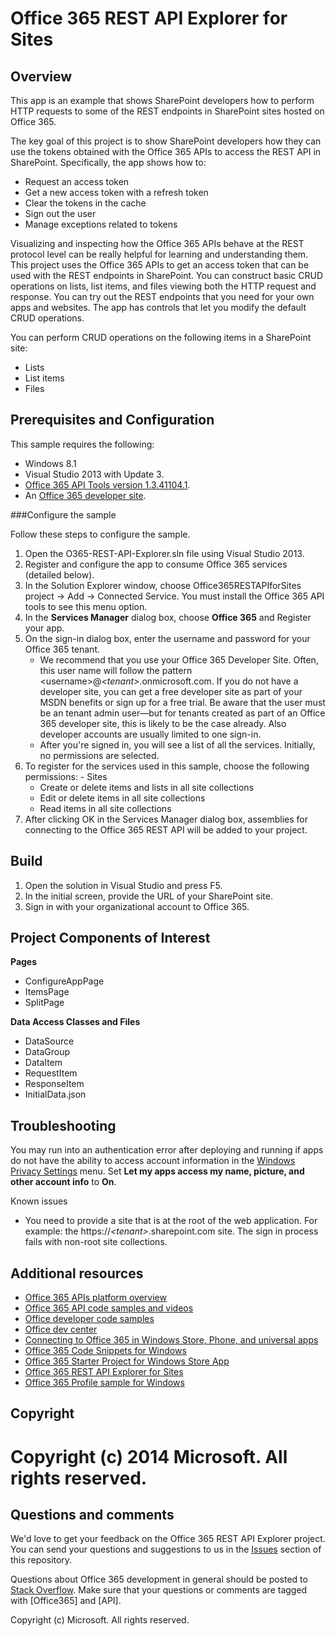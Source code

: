 # Office 365 REST API Explorer for Sites #

## Overview ##

This app is an example that shows SharePoint developers how to perform HTTP requests to some of the REST endpoints in SharePoint sites hosted on Office 365.

The key goal of this project is to show SharePoint developers how they can use the tokens obtained with the Office 365 APIs to access the REST API in SharePoint.  Specifically, the app shows how to:

- Request an access token
- Get a new access token with a refresh token
- Clear the tokens in the cache
- Sign out the user
- Manage exceptions related to tokens


Visualizing and inspecting how the Office 365 APIs behave at the REST protocol level can be really helpful for learning and understanding them. This project uses the Office 365 APIs to get an access token that can be used with the REST endpoints in SharePoint. You can construct basic CRUD operations on lists, list items, and files viewing both the HTTP request and response. You can try out the REST endpoints that you need for your own apps and websites. The app has controls that let you modify the default CRUD operations.

You can perform CRUD operations on the following items in a SharePoint site:

- Lists
- List items
- Files

## Prerequisites and Configuration ##

This sample requires the following:

  - Windows 8.1
  - Visual Studio 2013 with Update 3.
  - [Office 365 API Tools version 1.3.41104.1](https://visualstudiogallery.msdn.microsoft.com/a15b85e6-69a7-4fdf-adda-a38066bb5155).
  - An [Office 365 developer site](https://portal.office.com/Signup/Signup.aspx?OfferId=6881A1CB-F4EB-4db3-9F18-388898DAF510&DL=DEVELOPERPACK&ali=1).

###Configure the sample

Follow these steps to configure the sample.

   1. Open the O365-REST-API-Explorer.sln file using Visual Studio 2013.
   2. Register and configure the app to consume Office 365 services (detailed below).
   3. In the Solution Explorer window, choose Office365RESTAPIforSites project -> Add -> Connected Service. You must install the Office 365 API tools to see this menu option.
   4. In the **Services Manager** dialog box, choose **Office 365** and Register your app.
   5. On the sign-in dialog box, enter the username and password for your Office 365 tenant. 
	   - We recommend that you use your Office 365 Developer Site. Often, this user name will follow the pattern &lt;username&gt;@*&lt;tenant&gt;*.onmicrosoft.com. If you do not have a developer site, you can get a free developer site as part of your MSDN benefits or sign up for a free trial. Be aware that the user must be an tenant admin user—but for tenants created as part of an Office 365 developer site, this is likely to be the case already. Also developer accounts are usually limited to one sign-in.
	   - After you're signed in, you will see a list of all the services. Initially, no permissions are selected. 
   6. To register for the services used in this sample, choose the following permissions:
	- Sites 
		- Create or delete items and lists in all site collections
		- Edit or delete items in all site collections
		- Read items in all site collections
   7. After clicking OK in the Services Manager dialog box, assemblies for connecting to the Office 365 REST API will be added to your project.

## Build ##

1. Open the solution in Visual Studio and press F5.
2. In the initial screen, provide the URL of your SharePoint site.
3. Sign in with your organizational account to Office 365.

## Project Components of Interest ##

**Pages**

- ConfigureAppPage
- ItemsPage
- SplitPage

**Data Access Classes and Files**
   
- DataSource
- DataGroup
- DataItem
- RequestItem
- ResponseItem
- InitialData.json

## Troubleshooting ##

You may run into an authentication error after deploying and running if apps do not have the ability to access account information in the [Windows Privacy Settings](http://www.microsoft.com/security/online-privacy/windows.aspx) menu. Set **Let my apps access my name, picture, and other account info** to **On**.

Known issues

  - You need to provide a site that is at the root of the web application. For example: the https://*&lt;tenant&gt;*.sharepoint.com site. The sign in process fails with non-root site collections.
  
## Additional resources ##

- [Office 365 APIs platform overview](https://msdn.microsoft.com/office/office365/howto/platform-development-overview)
- [Office 365 API code samples and videos](https://msdn.microsoft.com/office/office365/howto/starter-projects-and-code-samples)
- [Office developer code samples](http://dev.office.com/code-samples)
- [Office dev center](http://dev.office.com/)
- [Connecting to Office 365 in Windows Store, Phone, and universal apps](https://github.com/OfficeDev/O365-Win-Connect)
- [Office 365 Code Snippets for Windows](https://github.com/OfficeDev/O365-Win-Snippets)
- [Office 365 Starter Project for Windows Store App](https://github.com/OfficeDev/O365-Windows-Start)
- [Office 365 REST API Explorer for Sites](https://github.com/OfficeDev/Office-365-REST-API-Explorer)
- [Office 365 Profile sample for Windows](https://github.com/OfficeDev/O365-Win-Profile)

## Copyright ##

Copyright (c) 2014 Microsoft. All rights reserved.
=======
## Questions and comments

We'd love to get your feedback on the Office 365 REST API Explorer project. You can send your questions and suggestions to us in the [Issues](https://github.com/OfficeDev/Office-365-REST-API-Explorer/issues) section of this repository.

Questions about Office 365 development in general should be posted to [Stack Overflow](http://stackoverflow.com/questions/tagged/Office365+API). Make sure that your questions or comments are tagged with [Office365] and [API].
  


Copyright (c) Microsoft. All rights reserved.
